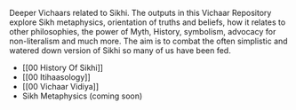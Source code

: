 Deeper Vichaars related to Sikhi. The outputs in this Vichaar Repository explore Sikh metaphysics, orientation of truths and beliefs, how it relates to other philosophies, the power of Myth, History, symbolism, advocacy for non-literalism and much more. The aim is to combat the often simplistic and watered down version of Sikhi so many of us have been fed.

- [[00 History Of Sikhi]]
- [[00 Itihaasology]]
- [[00 Vichaar Vidiya]]
- Sikh Metaphysics (coming soon)